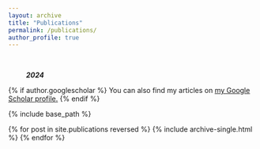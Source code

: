 ```yaml
---
layout: archive
title: "Publications"
permalink: /publications/
author_profile: true
---
```

<br>
<p id="backgroundcolor"><i>&emsp; &emsp; <b>2024</b> </i></p>

{% if author.googlescholar %}
  You can also find my articles on <u><a href="{{author.googlescholar}}">my Google Scholar profile</a>.</u>
{% endif %}

{% include base_path %}

{% for post in site.publications reversed %}
  {% include archive-single.html %}
{% endfor %}
